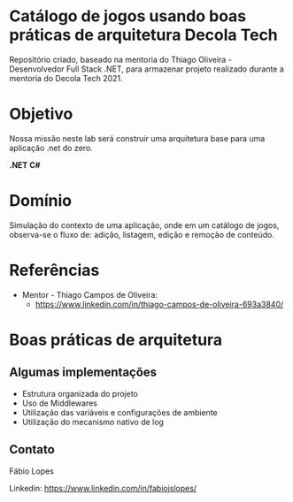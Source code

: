 # Catálogo de jogos usando boas práticas de arquitetura Decola Tech

Repositório criado, baseado na mentoria do Thiago Oliveira - Desenvolvedor Full Stack .NET, para armazenar projeto realizado durante a mentoria do Decola Tech 2021.

# Objetivo

Nossa missão neste lab será construir uma arquitetura base para uma aplicação .net do zero.

**.NET C#**

# Domínio

Simulação do contexto de uma aplicação, onde em um catálogo de jogos, observa-se o fluxo de: adição, listagem, edição e remoção de conteúdo.

# Referências

- Mentor - Thiago Campos de Oliveira:
  - https://www.linkedin.com/in/thiago-campos-de-oliveira-693a3840/

# Boas práticas de arquitetura

## Algumas implementações

- Estrutura organizada do projeto
- Uso de Middlewares
- Utilização das variáveis e configurações de ambiente
- Utilização do mecanismo nativo de log











## Contato

Fábio Lopes

Linkedin:  https://www.linkedin.com/in/fabiojslopes/